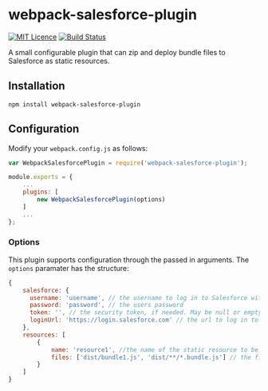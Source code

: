 # webpack-salesforce-plugin

[![MIT Licence](https://badges.frapsoft.com/os/mit/mit.svg?v=103)](https://opensource.org/licenses/mit-license.php)
[![Build Status](https://travis-ci.org/nadrees/webpack-salesforce-plugin.svg?branch=master)](https://travis-ci.org/nadrees/webpack-salesforce-plugin)

A small configurable plugin that can zip and deploy bundle files to Salesforce as static resources.

## Installation

```npm install webpack-salesforce-plugin```

## Configuration

Modify your ```webpack.config.js``` as follows:

```js
var WebpackSalesforcePlugin = require('webpack-salesforce-plugin');

module.exports = {
    ...
    plugins: [
        new WebpackSalesforcePlugin(options)
    ]
    ...
};
```

### Options

This plugin supports configuration through the passed in arguments. The ```options``` paramater has the structure:

```js
{
    salesforce: {
      username: 'username', // the username to log in to Salesforce with
      password: 'password', // the users password
      token: '', // the security token, if needed. May be null or empty string if not required. Default ''.
      loginUrl: 'https://login.salesforce.com' // the url to log in to salesforce with. Generally one of https://test.salesforce.com or https://login.salesforce.com. Default 'https://login.salesforce.com'.
    },
    resources: [
        {
            name: 'resource1', //the name of the static resource to be created/updated in Salesforce
            files: ['dist/bundle1.js', 'dist/**/*.bundle.js'] // the files to include in the static resource folder, may be in glob format
        }
    ]
}
```